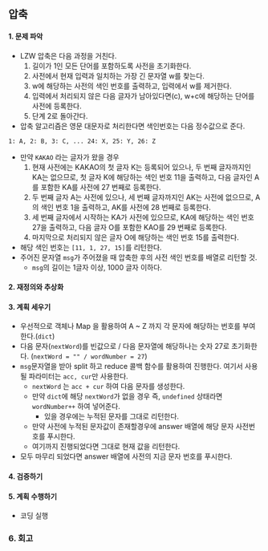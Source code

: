 ## 압축
#### 1. 문제 파악
- LZW 압축은 다음 과정을 거친다.
  1. 길이가 1인 모든 단어를 포함하도록 사전을 초기화한다. 
  2. 사전에서 현재 입력과 일치하는 가장 긴 문자열 w를 찾는다. 
  3. w에 해당하는 사전의 색인 번호를 출력하고, 입력에서 w를 제거한다. 
  4. 입력에서 처리되지 않은 다음 글자가 남아있다면(c), w+c에 해당하는 단어를 사전에 등록한다. 
  5. 단계 2로 돌아간다.
- 압축 알고리즘은 영문 대문자로 처리한다면 색인번호는 다음 정수값으로 준다.
```
1: A, 2: B, 3: C, ... 24: X, 25: Y, 26: Z
```
- 만약 `KAKAO` 라는 글자가 왔을 경우
  1. 현재 사전에는 KAKAO의 첫 글자 K는 등록되어 있으나, 두 번째 글자까지인 KA는 없으므로, 첫 글자 K에 해당하는 색인 번호 11을 출력하고, 다음 글자인 A를 포함한 KA를 사전에 27 번째로 등록한다.
  2. 두 번째 글자 A는 사전에 있으나, 세 번째 글자까지인 AK는 사전에 없으므로, A의 색인 번호 1을 출력하고, AK를 사전에 28 번째로 등록한다.
  3. 세 번째 글자에서 시작하는 KA가 사전에 있으므로, KA에 해당하는 색인 번호 27을 출력하고, 다음 글자 O를 포함한 KAO를 29 번째로 등록한다. 
  4. 마지막으로 처리되지 않은 글자 O에 해당하는 색인 번호 15를 출력한다.
- 해당 색인 번호는 `[11, 1, 27, 15]`를 리턴한다.
- 주어진 문자열 `msg`가 주어졌을 때 압축한 후의 사전 색인 번호를 배열로 리턴할 것.
  - `msg`의 길이는 1글자 이상, 1000 글자 이하다.
#### 2. 재정의와 추상화
#### 3. 계획 세우기
- 우선적으로 객체나 Map 을 활용하여 A ~ Z 까지 각 문자에 해당하는 번호를 부여한다.(`dict`)
- 다음 문자(`nextWord`)를 빈값으로 / 다음 문자열에 해당하나는 숫자 27로 초기화한다. (`nextWord = "" / wordNumber = 27`)
- `msg`문자열을 받아 split 하고 reduce 콜백 함수를 활용하여 진행한다. 여기서 사용될 파라미터는 `acc, cur`만 사용한다.
  - `nextWord` 는 `acc + cur` 하여 다음 문자를 생성한다.
  - 만약 `dict`에 해당 `nextWord`가 없을 경우 즉, `undefined` 상태라면 `wordNumber++` 하여 넣어준다.
    - 있을 경우에는 누적된 문자를 그대로 리턴한다.
  - 만약 사전에 누적된 문자값이 존재할경우에 answer 배열에 해당 문자 사전번호를 푸시한다.
  - 여기까지 진행되었다면 그대로 현재 값을 리턴한다.
- 모두 마무리 되었다면 answer 배열에 사전의 지금 문자 번호를 푸시한다.
#### 4. 검증하기
#### 5. 계획 수행하기
- 코딩 실행

### 6. 회고
